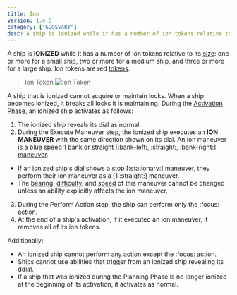 ```yaml
---
title: Ion
version: 1.4.6
category: ["GLOSSARY"]
desc: A ship is ionized while it has a number of ion tokens relative to its size.
---
```


A ship is **IONIZED** while it has a number of ion tokens relative to its [size](/rules/Size): one or more for a small ship, two or more for a medium ship, and three or more for a large ship. Ion tokens are red [tokens](/rules/Tokens).

> Ion Token
![Ion Token](Ion_Token.webp)

A ship that is ionized cannot acquire or maintain locks. When a ship becomes ionized, it breaks all locks it is maintaining. During the [Activation Phase](/rules/Activation_Phase), an ionized ship activates as follows:

1. The ionized ship reveals its dial as normal.
2. During the Execute Maneuver step, the ionized ship executes an **ION MANEUVER** with the same direction shown on its dial. An ion maneuver  is a blue speed 1 bank or straight [:bank-left:, :straight:, :bank-right:] [maneuver](/rules/Maneuver).

- If an ionized ship's dial shows a stop [:stationary:] maneuver, they perform their ion maneuver as a [1 :straight:] maneuver.
- The [bearing](/rules/Bearing), [difficulty](/rules/Difficulty), and [speed](/rules/Speed) of this maneuver cannot be changed unless an ability explicitly affects the ion maneuver.

3. During the Perform Action step, the ship can perform only the :focus: action.
4. At the end of a ship's activation, if it executed an ion maneuver, it removes all of its ion tokens.

Additionally:

- An ionized ship cannot perform any action except the :focus: action.
- Ships cannot use abilities that trigger from an ionized ship revealing its ddial.
- If a ship that was ionized during the Planning Phase is no longer ionized at the beginning of its activation, it activates as normal.

